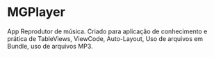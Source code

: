 # MGPlayer

App Reprodutor de música. Criado para aplicação de conhecimento e prática de TableViews, ViewCode, Auto-Layout, 
Uso de arquivos em Bundle, uso de arquivos MP3.
